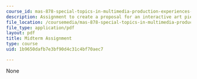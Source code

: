 ```yaml
---
course_id: mas-878-special-topics-in-multimedia-production-experiences-in-interactive-art-fall-2003
description: Assignment to create a proposal for an interactive art piece.
file_location: /coursemedia/mas-878-special-topics-in-multimedia-production-experiences-in-interactive-art-fall-2003/1b9650dafb7e3bf90d4c31c4bf70aec7_mid_assign.pdf
file_type: application/pdf
layout: pdf
title: Midterm Assignment
type: course
uid: 1b9650dafb7e3bf90d4c31c4bf70aec7

---
```

None